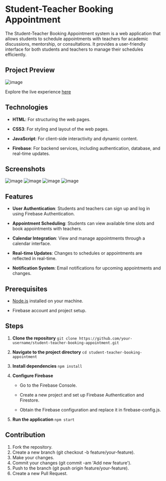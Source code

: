 # Student-Teacher Booking Appointment 

The Student-Teacher Booking Appointment system is a web application that allows students to schedule appointments with teachers for academic discussions, mentorship, or consultations. It provides a user-friendly interface for both students and teachers to manage their schedules efficiently.

## Project Preview
![image](https://github.com/user-attachments/assets/1058448b-0b04-4239-a69a-1339acf74b34)

Explore the live experience [here](https://renuckam.github.io/Student-Teacher-Booking-Appointment/) 

## Technologies
- **HTML**: For structuring the web pages.
  
- **CSS3**: For styling and layout of the web pages.
  
- **JavaScript**: For client-side interactivity and dynamic content.
  
- **Firebase**: For backend services, including authentication, database, and real-time updates.

## Screenshots

![image](https://github.com/user-attachments/assets/9ba7b48f-bfe8-4240-8e64-19e172560259)
![image](https://github.com/user-attachments/assets/c79cc1fa-1056-4ff5-98bf-4a77be849fb8)
![image](https://github.com/user-attachments/assets/d01abb68-0b42-4040-9956-3982599ef5c6)
![image](https://github.com/user-attachments/assets/8894675c-15aa-43d4-a550-024bb36b5f8c)

## Features
- **User Authentication**: Students and teachers can sign up and log in using Firebase Authentication.
  
- **Appointment Scheduling**: Students can view available time slots and book appointments with teachers.
  
- **Calendar Integration**: View and manage appointments through a calendar interface.
  
- **Real-time Updates**: Changes to schedules or appointments are reflected in real-time.
  
- **Notification System**: Email notifications for upcoming appointments and changes.

## Prerequisites
- [Node.js](https://nodejs.org/) installed on your machine.
  
- Firebase account and project setup.

## Steps
1. **Clone the repository**
   ``
   git clone https://github.com/your-username/student-teacher-booking-appointment.git ``

2.  **Navigate to the project directory**
    ``
    cd student-teacher-booking-appointment ``

3.  **Install dependencies**
   ``
    npm install ``

4.  **Configure Firebase**
       - Go to the Firebase Console.
    
       - Create a new project and set up Firebase Authentication and Firestore.
   
       - Obtain the Firebase configuration and replace it in firebase-config.js.

6.  **Run the application**
    ``
    npm start ``

## Contribution

 1. Fork the repository.
 2. Create a new branch (git checkout -b feature/your-feature).
 3. Make your changes.
 4. Commit your changes (git commit -am 'Add new feature').
 5. Push to the branch (git push origin feature/your-feature).
 6. Create a new Pull Request.
